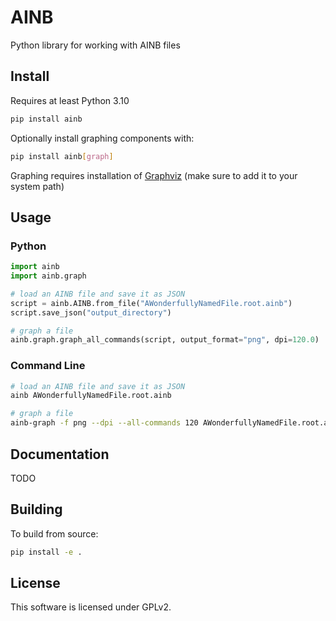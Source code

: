 # AINB
Python library for working with AINB files

## Install
Requires at least Python 3.10

```bash
pip install ainb
```

Optionally install graphing components with:
```bash
pip install ainb[graph]
```

Graphing requires installation of [Graphviz](https://www.graphviz.org/) (make sure to add it to your system path)

## Usage

### Python
```py
import ainb
import ainb.graph

# load an AINB file and save it as JSON
script = ainb.AINB.from_file("AWonderfullyNamedFile.root.ainb")
script.save_json("output_directory")

# graph a file
ainb.graph.graph_all_commands(script, output_format="png", dpi=120.0)
```

### Command Line
```bash
# load an AINB file and save it as JSON
ainb AWonderfullyNamedFile.root.ainb

# graph a file
ainb-graph -f png --dpi --all-commands 120 AWonderfullyNamedFile.root.ainb
```

## Documentation

TODO

## Building

To build from source:
```bash
pip install -e .
```

## License

This software is licensed under GPLv2.